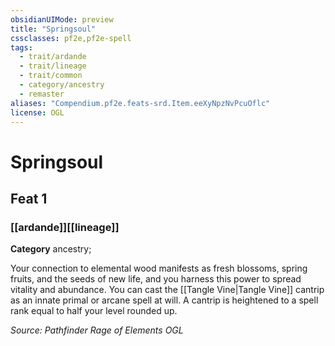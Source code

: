 ```yaml
---
obsidianUIMode: preview
title: "Springsoul"
cssclasses: pf2e,pf2e-spell
tags:
  - trait/ardande
  - trait/lineage
  - trait/common
  - category/ancestry
  - remaster
aliases: "Compendium.pf2e.feats-srd.Item.eeXyNpzNvPcuOflc"
license: OGL
---
```

# Springsoul
## Feat 1
### [[ardande]][[lineage]]

**Category** ancestry; 




Your connection to elemental wood manifests as fresh blossoms, spring fruits, and the seeds of new life, and you harness this power to spread vitality and abundance. You can cast the [[Tangle Vine|Tangle Vine]] cantrip as an innate primal or arcane spell at will. A cantrip is heightened to a spell rank equal to half your level rounded up.

*Source: Pathfinder Rage of Elements*
*OGL*
